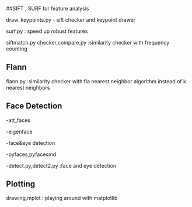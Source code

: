 ##SIFT , SURF for feature analysis

draw_keypoints.py - sift checker and keypoint drawer
 
surf.py : speed up robust features 
 
siftmatch.py 
checker,compare.py :similarity checker with frequency counting 

## Flann

flann.py :similarity checker with fla nearest neighbor algorithm instead of k nearest neighbors 

## Face Detection

-att_faces

-eigenface

-face&eye detection

-pyfaces,pyfacesmd

-detect.py,detect2.py :face and eye  detection 

## Plotting
drawing,mplot : playing around with matplotlib


